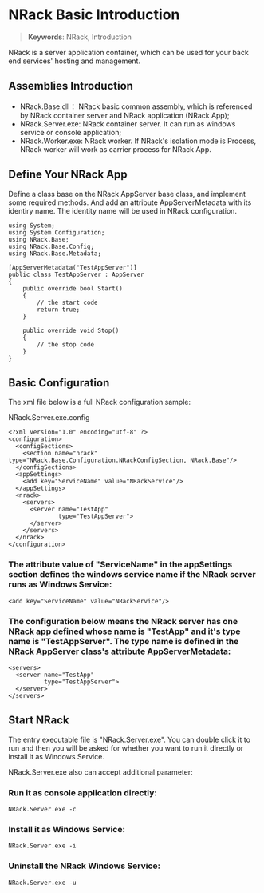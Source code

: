 # NRack Basic Introduction

> __Keywords__: NRack, Introduction

NRack is a server application container, which can be used for your back end services' hosting and management.


## Assemblies Introduction

* NRack.Base.dll： 		NRack basic common assembly, which is referenced by NRack container server and NRack application (NRack App);
* NRack.Server.exe: 	NRack container server. It can run as windows service or console application;
* NRack.Worker.exe:		NRack worker. If NRack's isolation mode is Process, NRack worker will work as carrier process for NRack App.


## Define Your NRack App

Define a class base on the NRack AppServer base class, and implement some required methods.
And add an attribute AppServerMetadata with its identiry name. The identity name will be used in NRack configuration.

	using System;
	using System.Configuration;
	using NRack.Base;
	using NRack.Base.Config;
	using NRack.Base.Metadata;
	
	[AppServerMetadata("TestAppServer")]
    public class TestAppServer : AppServer
    {
        public override bool Start()
        {            
			// the start code	
            return true;
        }

        public override void Stop()
        {
			// the stop code	
        }
    }


## Basic Configuration

The xml file below is a full NRack configuration sample:

NRack.Server.exe.config	
	
	<?xml version="1.0" encoding="utf-8" ?>
	<configuration>
	  <configSections>
		<section name="nrack" type="NRack.Base.Configuration.NRackConfigSection, NRack.Base"/>
	  </configSections>
	  <appSettings>
		<add key="ServiceName" value="NRackService"/>
	  </appSettings>
	  <nrack>
		<servers>
		  <server name="TestApp"
				  type="TestAppServer">
		  </server>
		</servers>
	  </nrack>
	</configuration>
	

### The attribute value of "ServiceName" in the appSettings section defines the windows service name if the NRack server runs as Windows Service:

	<add key="ServiceName" value="NRackService"/>

	
### The configuration below means the NRack server has one NRack app defined whose name is "TestApp" and it's type name is "TestAppServer". The type name is defined in the NRack AppServer class's  attribute AppServerMetadata:

	<servers>
	  <server name="TestApp"
			  type="TestAppServer">
	  </server>
	</servers>
	
	
## Start NRack

The entry executable file is "NRack.Server.exe". You can double click it to run and then you will be asked for whether you want to run it directly or install it as Windows Service.

NRack.Server.exe also can accept additional parameter:


### Run it as console application directly:

	NRack.Server.exe -c


### Install it as Windows Service:

	NRack.Server.exe -i

	
### Uninstall the NRack Windows Service:

	NRack.Server.exe -u

	